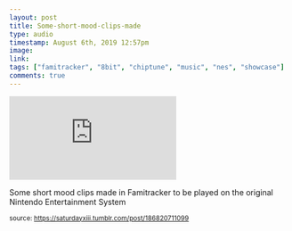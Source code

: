 ```yaml
---
layout: post
title: Some-short-mood-clips-made
type: audio
timestamp: August 6th, 2019 12:57pm
image: 
link: 
tags: ["famitracker", "8bit", "chiptune", "music", "nes", "showcase"]
comments: true
---
```

<embed type="audio/mpeg" src="https://bandcamp.com/stream_redirect?enc=mp3-128&amp;track_id=2323976698&amp;ts=1618416879&amp;t=18c978a35b3b5c9154803097ddffc9cf2639f5d8">
       
Some short mood clips made in Famitracker to be played on the original Nintendo Entertainment System
 
  
<small>source: https://saturdayxiii.tumblr.com/post/186820711099</small>